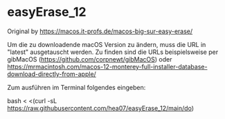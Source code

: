 # easyErase_12

Original by https://macos.it-profs.de/macos-big-sur-easy-erase/



Um die zu downloadende macOS Version zu ändern, muss die URL in "latest" ausgetauscht werden.
Zu finden sind die URLs beispielsweise per gibMacOS (https://github.com/corpnewt/gibMacOS) oder https://mrmacintosh.com/macos-12-monterey-full-installer-database-download-directly-from-apple/



Zum ausführen im Terminal folgendes eingeben:

bash < <(curl -sL https://raw.githubusercontent.com/hea07/easyErase_12/main/do)
